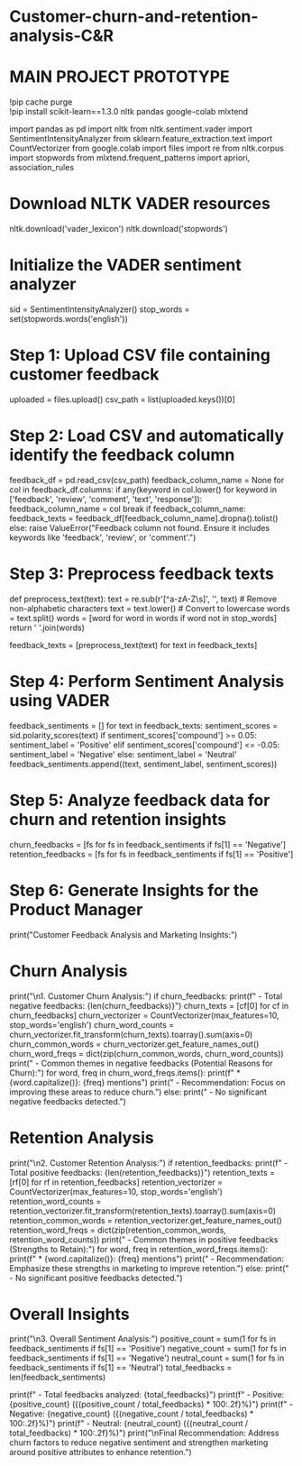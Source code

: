 # Customer-churn-and-retention-analysis-C&R

# MAIN PROJECT PROTOTYPE
!pip cache purge  
!pip install scikit-learn==1.3.0 nltk pandas google-colab mlxtend  

import pandas as pd
import nltk
from nltk.sentiment.vader import SentimentIntensityAnalyzer
from sklearn.feature_extraction.text import CountVectorizer
from google.colab import files
import re
from nltk.corpus import stopwords
from mlxtend.frequent_patterns import apriori, association_rules 


# Download NLTK VADER resources
nltk.download('vader_lexicon')
nltk.download('stopwords')

# Initialize the VADER sentiment analyzer
sid = SentimentIntensityAnalyzer()
stop_words = set(stopwords.words('english'))

# Step 1: Upload CSV file containing customer feedback
uploaded = files.upload()
csv_path = list(uploaded.keys())[0]

# Step 2: Load CSV and automatically identify the feedback column
feedback_df = pd.read_csv(csv_path)
feedback_column_name = None
for col in feedback_df.columns:
    if any(keyword in col.lower() for keyword in ['feedback', 'review', 'comment', 'text', 'response']):
        feedback_column_name = col
        break
if feedback_column_name:
    feedback_texts = feedback_df[feedback_column_name].dropna().tolist()
else:
    raise ValueError("Feedback column not found. Ensure it includes keywords like 'feedback', 'review', or 'comment'.")

# Step 3: Preprocess feedback texts
def preprocess_text(text):
    text = re.sub(r'[^a-zA-Z\s]', '', text)  # Remove non-alphabetic characters
    text = text.lower()  # Convert to lowercase
    words = text.split()
    words = [word for word in words if word not in stop_words]
    return ' '.join(words)

feedback_texts = [preprocess_text(text) for text in feedback_texts]

# Step 4: Perform Sentiment Analysis using VADER
feedback_sentiments = []
for text in feedback_texts:
    sentiment_scores = sid.polarity_scores(text)
    if sentiment_scores['compound'] >= 0.05:
        sentiment_label = 'Positive'
    elif sentiment_scores['compound'] <= -0.05:
        sentiment_label = 'Negative'
    else:
        sentiment_label = 'Neutral'
    feedback_sentiments.append((text, sentiment_label, sentiment_scores))

# Step 5: Analyze feedback data for churn and retention insights
churn_feedbacks = [fs for fs in feedback_sentiments if fs[1] == 'Negative']
retention_feedbacks = [fs for fs in feedback_sentiments if fs[1] == 'Positive']

# Step 6: Generate Insights for the Product Manager
print("Customer Feedback Analysis and Marketing Insights:")

# Churn Analysis
print("\n1. Customer Churn Analysis:")
if churn_feedbacks:
    print(f" - Total negative feedbacks: {len(churn_feedbacks)}")
    churn_texts = [cf[0] for cf in churn_feedbacks]
    churn_vectorizer = CountVectorizer(max_features=10, stop_words='english')
    churn_word_counts = churn_vectorizer.fit_transform(churn_texts).toarray().sum(axis=0)
    churn_common_words = churn_vectorizer.get_feature_names_out()
    churn_word_freqs = dict(zip(churn_common_words, churn_word_counts))
    print(" - Common themes in negative feedbacks (Potential Reasons for Churn):")
    for word, freq in churn_word_freqs.items():
        print(f"   * {word.capitalize()}: {freq} mentions")
    print(" - Recommendation: Focus on improving these areas to reduce churn.")
else:
    print(" - No significant negative feedbacks detected.")

# Retention Analysis
print("\n2. Customer Retention Analysis:")
if retention_feedbacks:
    print(f" - Total positive feedbacks: {len(retention_feedbacks)}")
    retention_texts = [rf[0] for rf in retention_feedbacks]
    retention_vectorizer = CountVectorizer(max_features=10, stop_words='english')
    retention_word_counts = retention_vectorizer.fit_transform(retention_texts).toarray().sum(axis=0)
    retention_common_words = retention_vectorizer.get_feature_names_out()
    retention_word_freqs = dict(zip(retention_common_words, retention_word_counts))
    print(" - Common themes in positive feedbacks (Strengths to Retain):")
    for word, freq in retention_word_freqs.items():
        print(f"   * {word.capitalize()}: {freq} mentions")
    print(" - Recommendation: Emphasize these strengths in marketing to improve retention.")
else:
    print(" - No significant positive feedbacks detected.")

# Overall Insights
print("\n3. Overall Sentiment Analysis:")
positive_count = sum(1 for fs in feedback_sentiments if fs[1] == 'Positive')
negative_count = sum(1 for fs in feedback_sentiments if fs[1] == 'Negative')
neutral_count = sum(1 for fs in feedback_sentiments if fs[1] == 'Neutral')
total_feedbacks = len(feedback_sentiments)

print(f" - Total feedbacks analyzed: {total_feedbacks}")
print(f" - Positive: {positive_count} ({(positive_count / total_feedbacks) * 100:.2f}%)")
print(f" - Negative: {negative_count} ({(negative_count / total_feedbacks) * 100:.2f}%)")
print(f" - Neutral: {neutral_count} ({(neutral_count / total_feedbacks) * 100:.2f}%)")
print("\nFinal Recommendation: Address churn factors to reduce negative sentiment and strengthen marketing around positive attributes to enhance retention.")
